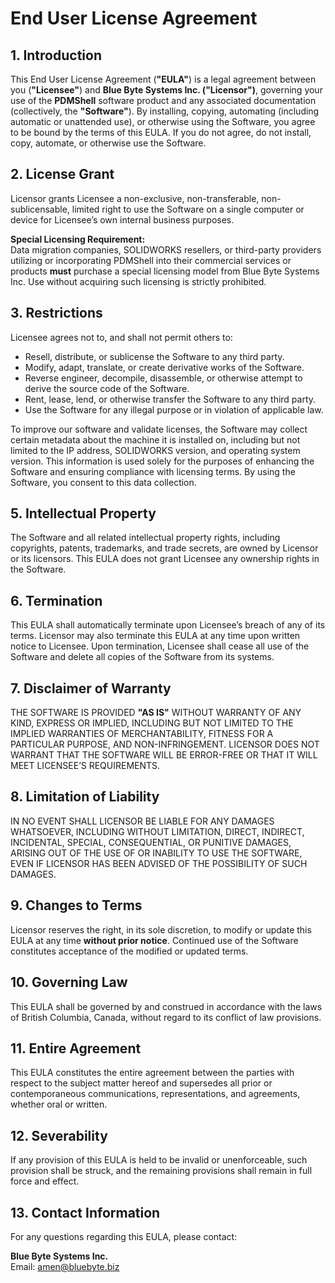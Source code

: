 # End User License Agreement

## 1. Introduction

This End User License Agreement (**"EULA"**) is a legal agreement between you (**"Licensee"**) and **Blue Byte Systems Inc. ("Licensor")**, governing your use of the **PDMShell** software product and any associated documentation (collectively, the **"Software"**). By installing, copying, automating (including automatic or unattended use), or otherwise using the Software, you agree to be bound by the terms of this EULA. If you do not agree, do not install, copy, automate, or otherwise use the Software.

## 2. License Grant

Licensor grants Licensee a non-exclusive, non-transferable, non-sublicensable, limited right to use the Software on a single computer or device for Licensee’s own internal business purposes.

**Special Licensing Requirement:**  
Data migration companies, SOLIDWORKS resellers, or third-party providers utilizing or incorporating PDMShell into their commercial services or products **must** purchase a special licensing model from Blue Byte Systems Inc. Use without acquiring such licensing is strictly prohibited.

## 3. Restrictions

Licensee agrees not to, and shall not permit others to:

- Resell, distribute, or sublicense the Software to any third party.
- Modify, adapt, translate, or create derivative works of the Software.
- Reverse engineer, decompile, disassemble, or otherwise attempt to derive the source code of the Software.
- Rent, lease, lend, or otherwise transfer the Software to any third party.
- Use the Software for any illegal purpose or in violation of applicable law.


To improve our software and validate licenses, the Software may collect certain metadata about the machine it is installed on, including but not limited to the IP address, SOLIDWORKS version, and operating system version. This information is used solely for the purposes of enhancing the Software and ensuring compliance with licensing terms. By using the Software, you consent to this data collection.

## 5. Intellectual Property

The Software and all related intellectual property rights, including copyrights, patents, trademarks, and trade secrets, are owned by Licensor or its licensors. This EULA does not grant Licensee any ownership rights in the Software.

## 6. Termination

This EULA shall automatically terminate upon Licensee’s breach of any of its terms. Licensor may also terminate this EULA at any time upon written notice to Licensee. Upon termination, Licensee shall cease all use of the Software and delete all copies of the Software from its systems.

## 7. Disclaimer of Warranty

THE SOFTWARE IS PROVIDED **"AS IS"** WITHOUT WARRANTY OF ANY KIND, EXPRESS OR IMPLIED, INCLUDING BUT NOT LIMITED TO THE IMPLIED WARRANTIES OF MERCHANTABILITY, FITNESS FOR A PARTICULAR PURPOSE, AND NON-INFRINGEMENT. LICENSOR DOES NOT WARRANT THAT THE SOFTWARE WILL BE ERROR-FREE OR THAT IT WILL MEET LICENSEE’S REQUIREMENTS.

## 8. Limitation of Liability

IN NO EVENT SHALL LICENSOR BE LIABLE FOR ANY DAMAGES WHATSOEVER, INCLUDING WITHOUT LIMITATION, DIRECT, INDIRECT, INCIDENTAL, SPECIAL, CONSEQUENTIAL, OR PUNITIVE DAMAGES, ARISING OUT OF THE USE OF OR INABILITY TO USE THE SOFTWARE, EVEN IF LICENSOR HAS BEEN ADVISED OF THE POSSIBILITY OF SUCH DAMAGES.

## 9. Changes to Terms

Licensor reserves the right, in its sole discretion, to modify or update this EULA at any time **without prior notice**. Continued use of the Software constitutes acceptance of the modified or updated terms.

## 10. Governing Law

This EULA shall be governed by and construed in accordance with the laws of British Columbia, Canada, without regard to its conflict of law provisions.

## 11. Entire Agreement

This EULA constitutes the entire agreement between the parties with respect to the subject matter hereof and supersedes all prior or contemporaneous communications, representations, and agreements, whether oral or written.

## 12. Severability

If any provision of this EULA is held to be invalid or unenforceable, such provision shall be struck, and the remaining provisions shall remain in full force and effect.

## 13. Contact Information

For any questions regarding this EULA, please contact:

**Blue Byte Systems Inc.**  
Email: [amen@bluebyte.biz](mailto:amen@bluebyte.biz)
